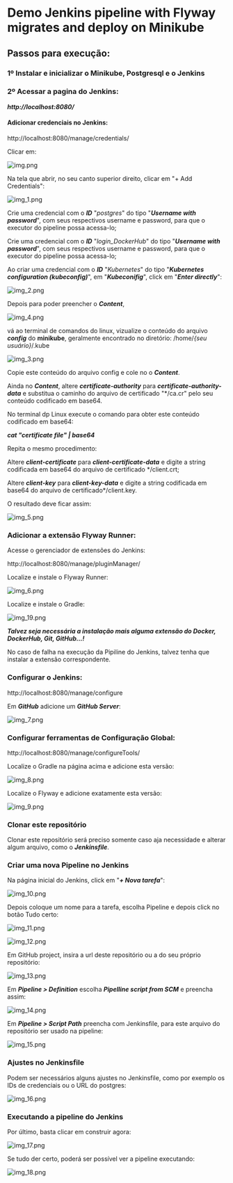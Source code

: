 # Demo Jenkins pipeline with Flyway migrates and deploy on Minikube

## Passos para execução:

### 1º Instalar e inicializar o Minikube, Postgresql e o Jenkins

### 2º Acessar a pagina do Jenkins:
***http://localhost:8080/***

#### Adicionar credenciais no Jenkins:

http://localhost:8080/manage/credentials/

Clicar em:

![img.png](img.png)

Na tela que abrir, no seu canto superior direito, clicar em "+ Add Credentials":

![img_1.png](img_1.png)

Crie uma credencial com o ***ID*** "*postgres*" do tipo "***Username with password***", com seus respectivos username e password,
para que o executor do pipeline possa acessa-lo;

Crie uma credencial com o ***ID*** "*login_DockerHub*" do tipo "***Username with password***", com seus respectivos username e password,
para que o executor do pipeline possa acessa-lo;

Ao criar uma credencial com o ***ID*** "*Kubernetes*" do tipo "***Kubernetes configuration (kubeconfig)***", 
em "***Kubeconifig***", click em "***Enter directly***":

![img_2.png](img_2.png)

Depois para poder preencher o ***Content***, 

![img_4.png](img_4.png)

vá ao terminal de comandos do linux, vizualize o conteúdo do arquivo ***config*** do **minikube**,
geralmente encontrado no diretório: /home/*{seu usuário}*/.kube

![img_3.png](img_3.png)

Copie este conteúdo do arquivo config e cole no o ***Content***.

Ainda no ***Content***,
altere ***certificate-authority*** para ***certificate-authority-data*** e substitua o caminho do arquivo de certificado
"*/ca.cr" pelo seu conteúdo codificado em base64.

No terminal dp Linux execute o comando para obter este conteúdo codificado em base64: 

***cat "certificate file" | base64***

Repita o mesmo procedimento:

Altere ***client-certificate*** para ***client-certificate-data*** e digite a string codificada em base64 do arquivo de certificado */client.crt;

Altere ***client-key*** para ***client-key-data*** e digite a string codificada em base64 do arquivo de certificado*/client.key.


O resultado deve ficar assim:

![img_5.png](img_5.png)


### Adicionar a extensão Flyway Runner:

Acesse o gerenciador de extensões do Jenkins:

http://localhost:8080/manage/pluginManager/

Localize e instale o Flyway Runner:

![img_6.png](img_6.png)

Localize e instale o Gradle:

![img_19.png](img_19.png)

***Talvez seja necessária a instalação mais alguma extensão do Docker, DockerHub, Git, GitHub...!***

No caso de falha na execução da Pipiline do Jenkins, talvez tenha que instalar a extensão correspondente.

### Configurar o Jenkins:

http://localhost:8080/manage/configure

Em ***GitHub*** adicione um ***GitHub Server***:

![img_7.png](img_7.png)


### Configurar ferramentas de Configuração Global:

http://localhost:8080/manage/configureTools/

Localize o Gradle na página acima e adicione esta versão:

![img_8.png](img_8.png)

Localize o Flyway e adicione exatamente esta versão:

![img_9.png](img_9.png)


### Clonar este repositório

Clonar este repositório será preciso somente caso aja necessidade e alterar algum arquivo, como o ***Jenkinsfile***.


### Criar uma nova Pipeline no Jenkins


Na página inicial do Jenkins, click em "***+ Nova tarefa***":

![img_10.png](img_10.png)

Depois coloque um nome para a tarefa, escolha Pipeline e depois click no botão Tudo certo:

![img_11.png](img_11.png)

![img_12.png](img_12.png)

Em GitHub project, insira a url deste repositório ou a do seu próprio repositório:

![img_13.png](img_13.png)

Em ***Pipeline > Definition*** escolha ***Pipelline script from SCM*** e preencha assim:

![img_14.png](img_14.png)

Em ***Pipeline > Script Path*** preencha com Jenkinsfile, para este arquivo do repositório ser usado na pipeline:

![img_15.png](img_15.png)


### Ajustes no Jenkinsfile

Podem ser necessários alguns ajustes no Jenkinsfile, como por exemplo os IDs de credenciais ou o URL do postgres:

![img_16.png](img_16.png)

### Executando a pipeline do Jenkins

Por último, basta clicar em construir agora:

![img_17.png](img_17.png)

Se tudo der certo, poderá ser possível ver a pipeline executando:

![img_18.png](img_18.png)